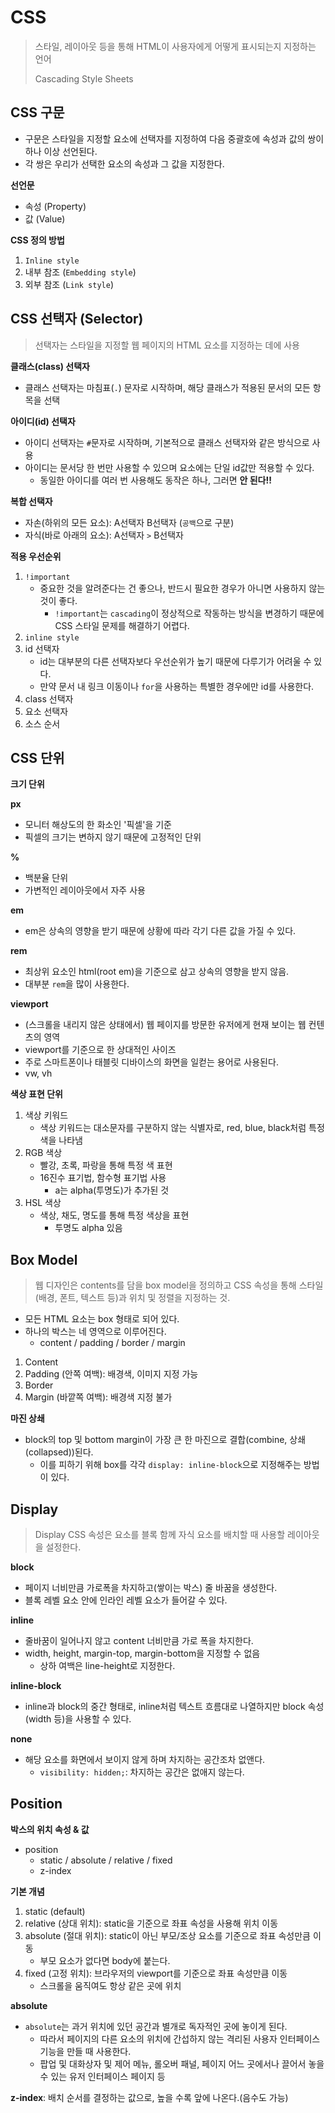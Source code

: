 # CSS

> 스타일, 레이아웃 등을 통해 HTML이 사용자에게 어떻게 표시되는지 지정하는 언어
>
> Cascading Style Sheets



## CSS 구문

- 구문은 스타일을 지정할 요소에 선택자를 지정하여 다음 중괄호에 속성과 값의 쌍이 하나 이상 선언된다.
- 각 쌍은 우리가 선택한 요소의 속성과 그 값을 지정한다.

**선언문**

- 속성 (Property)
- 값 (Value)

**CSS 정의 방법**

1. `Inline style`
2. 내부 참조 (`Embedding style`)
3. 외부 참조 (`Link style`)



## CSS 선택자 (Selector)

> 선택자는 스타일을 지정할 웹 페이지의 HTML 요소를 지정하는 데에 사용

**클래스(class) 선택자**

- 클래스 선택자는 마침표(`.`) 문자로 시작하며, 해당 클래스가 적용된 문서의 모든 항목을 선택

**아이디(id) 선택자**

- 아이디 선택자는 `#`문자로 시작하며, 기본적으로 클래스 선택자와 같은 방식으로 사용
- 아이디는 문서당 한 번만 사용할 수 있으며 요소에는 단일 id값만 적용할 수 있다.
  - 동일한 아이디를 여러 번 사용해도 동작은 하나, 그러면 **안 된다!!**

**복합 선택자**

- 자손(하위의 모든 요소): A선택자 B선택자 (`공백`으로 구분)
- 자식(바로 아래의 요소): A선택자 `>` B선택자

**적용 우선순위**

1. `!important`
   - 중요한 것을 알려준다는 건 좋으나, 반드시 필요한 경우가 아니면 사용하지 않는 것이 좋다.
     - `!important`는 `cascading`이 정상적으로 작동하는 방식을 변경하기 때문에 CSS 스타일 문제를 해결하기 어렵다.
2. `inline style`
3. id 선택자
   - id는 대부분의 다른 선택자보다 우선순위가 높기 때문에 다루기가 어려울 수 있다.
   - 만약 문서 내 링크 이동이나 `for`을 사용하는 특별한 경우에만 id를 사용한다.
4. class 선택자
5. 요소 선택자
6. 소스 순서



## CSS 단위



**크기 단위**

**px**

- 모니터 해상도의 한 화소인 '픽셀'을 기준
- 픽셀의 크기는 변하지 않기 때문에 고정적인 단위

**%**

- 백분율 단위
- 가변적인 레이아웃에서 자주 사용

**em**

- em은 상속의 영향을 받기 때문에 상황에 따라 각기 다른 값을 가질 수 있다.

**rem**

- 최상위 요소인 html(root em)을 기준으로 삼고 상속의 영향을 받지 않음.
- 대부분 `rem`을 많이 사용한다.

**viewport**

- (스크롤을 내리지 않은 상태에서) 웹 페이지를 방문한 유저에게 현재 보이는 웹 컨텐츠의 영역
- viewport를 기준으로 한 상대적인 사이즈
- 주로 스마트폰이나 태블릿 디바이스의 화면을 일컫는 용어로 사용된다.
- vw, vh



**색상 표현 단위**

1. 색상 키워드
   - 색상 키워드는 대소문자를 구분하지 않는 식별자로, red, blue, black처럼 특정 색을 나타냄
2. RGB 색상
   - 빨강, 초록, 파랑을 통해 특정 색 표현
   - 16진수 표기법, 함수형 표기법 사용
     - a는 alpha(투명도)가 추가된 것
3. HSL 색상
   - 색상, 채도, 명도를 통해 특정 색상을 표현
     - 투명도 alpha 있음



## Box Model

> 웹 디자인은 contents를 담을 box model을 정의하고 CSS 속성을 통해 스타일(배경, 폰트, 텍스트 등)과 위치 및 정렬을 지정하는 것.

- 모든 HTML 요소는 box 형태로 되어 있다.
- 하나의 박스는 네 영역으로 이루어진다.
  - content / padding / border / margin

1. Content
2. Padding (안쪽 여백): 배경색, 이미지 지정 가능
3. Border
4. Margin (바깥쪽 여백): 배경색 지정 불가



**마진 상쇄**

- block의 top 및 bottom margin이 가장 큰 한 마진으로 결합(combine, 상쇄(collapsed))된다.
  - 이를 피하기 위해 box를 각각 `display: inline-block`으로 지정해주는 방법이 있다.



## Display

> Display CSS 속성은 요소를 블록 함께 자식 요소를 배치할 때 사용할 레이아웃을 설정한다.

**block**

- 페이지 너비만큼 가로폭을 차지하고(쌓이는 박스) 줄 바꿈을 생성한다.
- 블록 레벨 요소 안에 인라인 레벨 요소가 들어갈 수 있다.

**inline**

- 줄바꿈이 일어나지 않고 content 너비만큼 가로 폭을 차지한다.
- width, height, margin-top, margin-bottom을 지정할 수 없음
  - 상하 여백은 line-height로 지정한다.

**inline-block**

- inline과 block의 중간 형태로, inline처럼 텍스트 흐름대로 나열하지만 block 속성 (width 등)을 사용할 수 있다.

**none**

- 해당 요소를 화면에서 보이지 않게 하며 차지하는 공간조차 없앤다.
  - `visibility: hidden;`: 차지하는 공간은 없애지 않는다.



## Position

**박스의 위치 속성 & 값**

- position
  - static / absolute / relative / fixed
  - z-index

**기본 개념**

1. static (default)
2. relative (상대 위치): static을 기준으로 좌표 속성을 사용해 위치 이동
3. absolute (절대 위치): static이 아닌 부모/조상 요소를 기준으로 좌표 속성만큼 이동
   - 부모 요소가 없다면 body에 붙는다.
4. fixed (고정 위치): 브라우저의 viewport를 기준으로 좌표 속성만큼 이동
   - 스크롤을 움직여도 항상 같은 곳에 위치

**absolute**

- `absolute`는 과거 위치에 있던 공간과 별개로 독자적인 곳에 놓이게 된다.
  - 따라서 페이지의 다른 요소의 위치에 간섭하지 않는 격리된 사용자 인터페이스 기능을 만들 때 사용한다.
  - 팝업 및 대화상자 및 제어 메뉴, 롤오버 패널, 페이지 어느 곳에서나 끌어서 놓을 수 있는 유저 인터페이스 페이지 등

**z-index**: 배치 순서를 결정하는 값으로, 높을 수록 앞에 나온다.(음수도 가능)